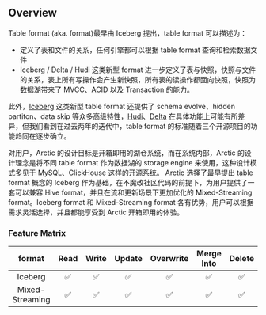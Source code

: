 ## Overview

Table format (aka. format)最早由 Iceberg 提出，table format 可以描述为：

- 定义了表和文件的关系，任何引擎都可以根据 table format 查询和检索数据文件
- Iceberg / Delta / Hudi 这类新型 format 进一步定义了表与快照，快照与文件的关系，表上所有写操作会产生新快照，所有表的读操作都面向快照，快照为数据湖带来了 MVCC、ACID 以及 Transaction 的能力。

此外，[Iceberg](https://Iceberg.apache.org/) 这类新型 table format 还提供了 schema evolve、hidden partiton、data skip 等众多高级特性，[Hudi](https://hudi.apache.org/)、[Delta](https://delta.io/) 在具体功能上可能有所差异，但我们看到在过去两年的迭代中，table format 的标准随着三个开源项目的功能趋同在逐步确立。

对用户，Arctic 的设计目标是开箱即用的湖仓系统，而在系统内部，Arctic 的设计理念是将不同 table format 作为数据湖的 storage engine 来使用，这种设计模式多见于 MySQL、ClickHouse 这样的开源系统。
Arctic 选择了最早提出 table format 概念的 Iceberg 作为基础，在不魔改社区代码的前提下，为用户提供了一套可以兼容 Hive format，并且在流和更新场景下更加优化的 Mixed-Streaming format。Iceberg format 和 Mixed-Streaming format 各有优势，用户可以根据需求灵活选择，并且都能享受到 Arctic 开箱即用的体验。

### Feature Matrix

|     format      | Read | Write | Update | Overwrite | Merge Into | Delete | Batch Upsert | Streaming Upset | CDC  Ingestion | Primary Key | Time  Travel |
|:---------------:|:----:|:-----:|:------:|:---------:|:----------:|:------:|:------------:|:---------------:|:--------------:|:-----------:|:------------:|
|     Iceberg     |  ✅   |   ✅   |   ✅    |     ✅     |     ✅      |   ✅    |      ❌       |        ✅        |       ❌        |      ❌      |      ✅       |
| Mixed-Streaming |  ✅   |   ✅   |   ✅    |     ✅     |     ✅      |   ✅    |      ✅       |        ✅        |       ✅        |      ✅      |      ❌       |

